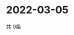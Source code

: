 # 2022-03-05
  共 0条

  <!-- BEGIN -->
  <!-- 最后更新时间Sat Mar 05 2022 16:06:28 GMT+0000 (Coordinated Universal Time) -->
  
  <!-- END -->
  
  
